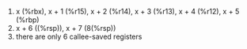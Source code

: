 1. x (%rbx), x + 1 (%r15), x + 2 (%r14), x + 3 (%r13), x + 4 (%r12), x + 5 (%rbp)
2. x + 6 ((%rsp)), x + 7 (8(%rsp))
3. there are only 6 callee-saved registers
